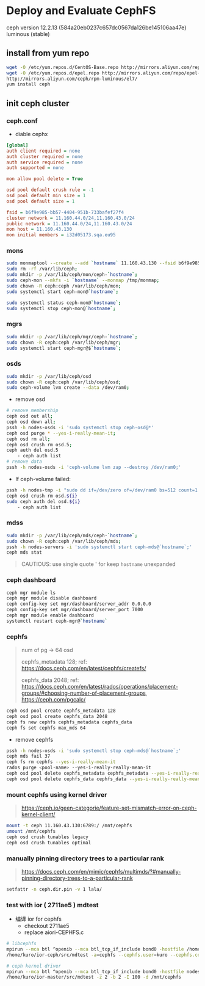 # Deploy and Evaluate CephFS
ceph version 12.2.13 (584a20eb0237c657dc0567da126be145106aa47e) luminous (stable)

## install from yum repo
``` bash
wget -O /etc/yum.repos.d/CentOS-Base.repo http://mirrors.aliyun.com/repo/
wget -O /etc/yum.repos.d/epel.repo http://mirrors.aliyun.com/repo/epel-7.repo
http://mirrors.aliyun.com/ceph/rpm-luminous/el7/
yum install ceph
```

## init ceph cluster
### ceph.conf
- diable cephx
``` ini
[global]
auth client required = none
auth cluster required = none
auth service required = none
auth supported = none

mon allow pool delete = True

osd pool default crush rule = -1
osd pool default min size = 1
osd pool default size = 1

fsid = b6f9e985-bb57-4404-951b-733bafef27f4
cluster network = 11.160.44.0/24,11.160.43.0/24
public network = 11.160.44.0/24,11.160.43.0/24
mon host = 11.160.43.130
mon initial members = i32d05173.sqa.eu95
```

### mons
```bash
sudo monmaptool --create --add `hostname` 11.160.43.130 --fsid b6f9e985-bb57-4404-951b-733bafef27f4 /tmp/monmap;
sudo rm -rf /var/lib/ceph;
sudo mkdir -p /var/lib/ceph/mon/ceph-`hostname`;
sudo ceph-mon --mkfs -i `hostname` --monmap /tmp/monmap;
sudo chown -R ceph:ceph /var/lib/ceph/mon;
sudo systemctl start ceph-mon@`hostname`;

sudo systemctl status ceph-mon@`hostname`;
sudo systemctl stop ceph-mon@`hostname`;
```

### mgrs
```bash
sudo mkdir -p /var/lib/ceph/mgr/ceph-`hostname`;
sudo chown -R ceph:ceph /var/lib/ceph/mgr;
sudo systemctl start ceph-mgr@$`hostname`;
```

### osds
```bash
sudo mkdir -p /var/lib/ceph/osd
sudo chown -R ceph:ceph /var/lib/ceph/osd;
sudo ceph-volume lvm create --data /dev/ram0;
```

- remove osd
```bash
# remove membership
ceph osd out all;
ceph osd down all;
pssh -h nodes-osds -i 'sudo systemctl stop ceph-osd@*'
ceph osd purge * --yes-i-really-mean-it;
ceph osd rm all;
ceph osd crush rm osd.5;
ceph auth del osd.5
    - ceph auth list
# remove data
pssh -h nodes-osds -i 'ceph-volume lvm zap --destroy /dev/ram0;'
```
- If ceph-volume failed:
```bash
pssh -h nodes-tmp -i "sudo dd if=/dev/zero of=/dev/ram0 bs=512 count=1 conv=notrunc"
ceph osd crush rm osd.${i}
sudo ceph auth del osd.${i}
    - ceph auth list
```

### mdss
```bash
sudo mkdir -p /var/lib/ceph/mds/ceph-`hostname`;
sudo chown -R ceph:ceph /var/lib/ceph/mds;
pssh -h nodes-servers -i 'sudo systemctl start ceph-mds@`hostname`;'
ceph mds stat
```
> CAUTIOUS: use single quote ' for keep `hostname` unexpanded

### ceph dashboard
```bash
ceph mgr module ls
ceph mgr module disable dashboard
ceph config-key set mgr/dashboard/server_addr 0.0.0.0
ceph config-key set mgr/dashboard/server_port 7000
ceph mgr module enable dashboard
systemctl restart ceph-mgr@`hostname`
```

### cephfs
> num of pg -> 64 osd
> 
> cephfs_metadata 128; ref: https://docs.ceph.com/en/latest/cephfs/createfs/
> 
> cephfs_data 2048; ref: https://docs.ceph.com/en/latest/rados/operations/placement-groups/#choosing-number-of-placement-groups, https://ceph.com/pgcalc/
```bash
ceph osd pool create cephfs_metadata 128
ceph osd pool create cephfs_data 2048
ceph fs new cephfs cephfs_metadata cephfs_data
ceph fs set cephfs max_mds 64
```

- remove cephfs
```bash
pssh -h nodes-osds -i 'sudo systemctl stop ceph-mds@`hostname`;'
ceph mds fail 37
ceph fs rm cephfs --yes-i-really-mean-it
rados purge <pool-name> --yes-i-really-really-mean-it
ceph osd pool delete cephfs_metadata cephfs_metadata --yes-i-really-really-mean-it
ceph osd pool delete cephfs_data cephfs_data --yes-i-really-really-mean-it
```

### mount cephfs using kernel driver
> https://ceph.io/geen-categorie/feature-set-mismatch-error-on-ceph-kernel-client/
```bash
mount -t ceph 11.160.43.130:6789:/ /mnt/cephfs
umount /mnt/cephfs
ceph osd crush tunables legacy
ceph osd crush tunables optimal
```

### manually pinning directory trees to a particular rank
> https://docs.ceph.com/en/mimic/cephfs/multimds/?#manually-pinning-directory-trees-to-a-particular-rank
```bash
setfattr -n ceph.dir.pin -v 1 lala/
```

### test with ior ( 2711ae5 ) mdtest
- 编译 ior for cephfs
  - checkout 2711ae5
  - replace aiori-CEPHFS.c
```bash
# libcephfs
mpirun --mca btl ^openib --mca btl_tcp_if_include bond0 -hostfile /home/kuro/cephfs/nodes-clients -np 64 \
/home/kuro/ior-ceph/src/mdtest -a=cephfs --cephfs.user=kuro --cephfs.conf=/etc/ceph/ceph.conf -z 2 -b 2 -I 2 -d /-u

# ceph kernel driver
mpirun --mca btl ^openib --mca btl_tcp_if_include bond0 -hostfile nodes-clients -np 48 \
/home/kuro/ior-master/src/mdtest -z 2 -b 2 -I 100 -d /mnt/cephfs
```



